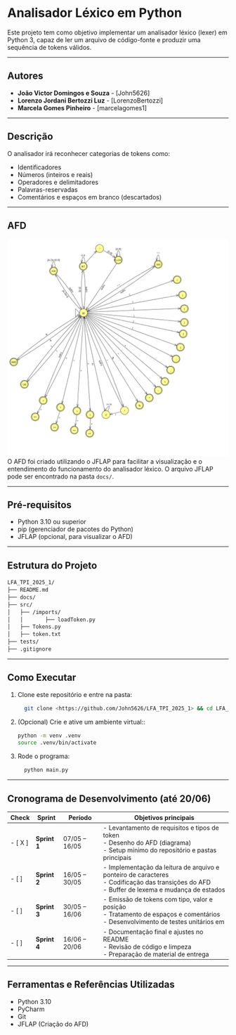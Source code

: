 # Analisador Léxico em Python

Este projeto tem como objetivo implementar um analisador léxico (lexer) em Python 3, capaz de ler um arquivo de código-fonte e produzir uma sequência de tokens válidos.  



---
## Autores
- **João Victor Domingos e Souza** - [John5626]
- **Lorenzo Jordani Bertozzi Luz** - [LorenzoBertozzi]
- **Marcela Gomes Pinheiro** - [marcelagomes1]

---
## Descrição

O analisador irá reconhecer categorias de tokens como:
- Identificadores
- Números (inteiros e reais)
- Operadores e delimitadores
- Palavras-reservadas
- Comentários e espaços em branco (descartados)

---
## AFD
![AFD](docs/Diagrama_Joao_v1.jpg)
O AFD foi criado utilizando o JFLAP para facilitar a visualização e o entendimento do funcionamento do analisador léxico. O arquivo JFLAP pode ser encontrado na pasta `docs/`.

---
## Pré-requisitos
- Python 3.10 ou superior
- pip (gerenciador de pacotes do Python)
- JFLAP (opcional, para visualizar o AFD)

---

## Estrutura do Projeto
```bash
LFA_TPI_2025_1/
├── README.md
├── docs/
├── src/
│   ├── /imports/
│   │       ├── loadToken.py
│   ├── Tokens.py
│   ├── token.txt
├── tests/
├── .gitignore
```

---

## Como Executar

1. Clone este repositório e entre na pasta:
    ```bash
      git clone <https://github.com/John5626/LFA_TPI_2025_1> && cd LFA_TPI_2025_1

2. (Opcional) Crie e ative um ambiente virtual::
    ```bash
    python -m venv .venv
    source .venv/bin/activate
   
3. Rode o programa:
    ```bash
      python main.py
    ```
    

---
## Cronograma de Desenvolvimento (até 20/06)
| Check   | Sprint       | Período       | Objetivos principais                                                                                                                          |
|---------|--------------|---------------|-----------------------------------------------------------------------------------------------------------------------------------------------|
| - [ X ] | **Sprint 1** | 07/05 – 16/05 | - Levantamento de requisitos e tipos de token<br>- Desenho do AFD (diagrama)<br>- Setup mínimo do repositório e pastas principais             |
| - [ ]   | **Sprint 2** | 16/05 – 30/05 | - Implementação da leitura de arquivo e ponteiro de caracteres<br>- Codificação das transições do AFD <br>- Buffer de lexema e mudança de estados |
| - [ ]   | **Sprint 3** | 30/05 – 16/06 | - Emissão de tokens com tipo, valor e posição<br>- Tratamento de espaços e comentários<br>- Desenvolvimento de testes unitários em            |
| - [ ]   | **Sprint 4** | 16/06 – 20/06 | - Documentação final e ajustes no README<br>- Revisão de código e limpeza<br>- Preparação de material de entrega                              |


---
## Ferramentas e Referências Utilizadas
- Python 3.10
- PyCharm
- Git
- JFLAP (Criação do AFD)
